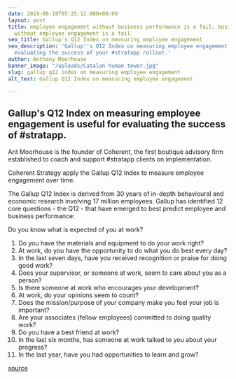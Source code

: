 ```yaml
---
date: 2019-06-18T05:25:12.000+00:00
layout: post
title: employee engagement without business performance is a fail; business performance
  without employee engagement is a fail
seo_title: Gallup's Q12 Index on measuring employee engagement
seo_description: 'Gallup''s Q12 Index on measuring employee engagement is useful for
  evaluating the success of your #stratapp rollout.'
author: Anthony Moorhouse
banner_image: "/uploads/Catalan human tower.jpg"
slug: gallup q12 index on measuring employee engagement
alt_text: Gallup Q12 Index on measuring employee engagement

---
```

## Gallup's Q12 Index on measuring employee engagement is useful for evaluating the success of #stratapp.

Ant Moorhouse is the founder of Coherent, the first boutique advisory firm established to coach and support #stratapp clients on implementation.

Coherent Strategy apply the Gallup Q12 Index to measure employee engagement over time.

The Gallup Q12 Index is derived from 30 years of in-depth behavioural and economic research involving 17 million employees. Gallup has identified 12 core questions - the Q12 - that have emerged to best predict employee and business performance:

Do you know what is expected of you at work?

 1. Do you have the materials and equipment to do your work right?
 2. At work, do you have the opportunity to do what you do best every day?
 3. In the last seven days, have you received recognition or praise for doing good work?
 4. Does your supervisor, or someone at work, seem to care about you as a person?
 5. Is there someone at work who encourages your development?
 6. At work, do your opinions seem to count?
 7. Does the mission/purpose of your company make you feel your job is important?
 8. Are your associates (fellow employees) committed to doing quality work?
 9. Do you have a best friend at work?
10. In the last six months, has someone at work talked to you about your progress?
11. In the last year, have you had opportunities to learn and grow?

[source](https://q12.gallup.com/public/en-us/Features "Q12 index by Gallup")
